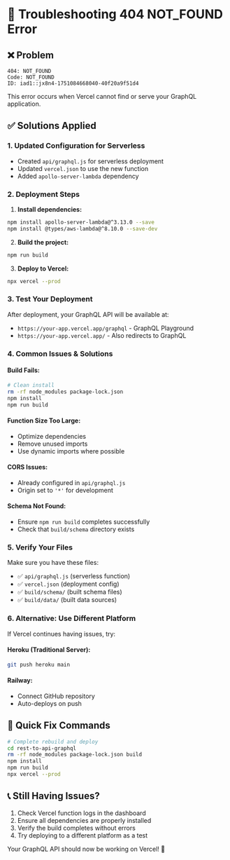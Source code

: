 # 🔧 Troubleshooting 404 NOT_FOUND Error

## ❌ Problem
```
404: NOT_FOUND
Code: NOT_FOUND
ID: iad1::jx8n4-1751084668040-40f20a9f51d4
```

This error occurs when Vercel cannot find or serve your GraphQL application.

## ✅ Solutions Applied

### 1. **Updated Configuration for Serverless**
- Created `api/graphql.js` for serverless deployment
- Updated `vercel.json` to use the new function
- Added `apollo-server-lambda` dependency

### 2. **Deployment Steps**

1. **Install dependencies:**
```bash
npm install apollo-server-lambda@^3.13.0 --save
npm install @types/aws-lambda@^8.10.0 --save-dev
```

2. **Build the project:**
```bash
npm run build
```

3. **Deploy to Vercel:**
```bash
npx vercel --prod
```

### 3. **Test Your Deployment**

After deployment, your GraphQL API will be available at:
- `https://your-app.vercel.app/graphql` - GraphQL Playground
- `https://your-app.vercel.app/` - Also redirects to GraphQL

### 4. **Common Issues & Solutions**

#### **Build Fails:**
```bash
# Clean install
rm -rf node_modules package-lock.json
npm install
npm run build
```

#### **Function Size Too Large:**
- Optimize dependencies
- Remove unused imports
- Use dynamic imports where possible

#### **CORS Issues:**
- Already configured in `api/graphql.js`
- Origin set to `'*'` for development

#### **Schema Not Found:**
- Ensure `npm run build` completes successfully
- Check that `build/schema` directory exists

### 5. **Verify Your Files**

Make sure you have these files:
- ✅ `api/graphql.js` (serverless function)
- ✅ `vercel.json` (deployment config)
- ✅ `build/schema/` (built schema files)
- ✅ `build/data/` (built data sources)

### 6. **Alternative: Use Different Platform**

If Vercel continues having issues, try:

#### **Heroku (Traditional Server):**
```bash
git push heroku main
```

#### **Railway:**
- Connect GitHub repository
- Auto-deploys on push

## 🎯 Quick Fix Commands

```bash
# Complete rebuild and deploy
cd rest-to-api-graphql
rm -rf node_modules package-lock.json build
npm install
npm run build
npx vercel --prod
```

## 📞 Still Having Issues?

1. Check Vercel function logs in the dashboard
2. Ensure all dependencies are properly installed
3. Verify the build completes without errors
4. Try deploying to a different platform as a test

Your GraphQL API should now be working on Vercel! 🚀
